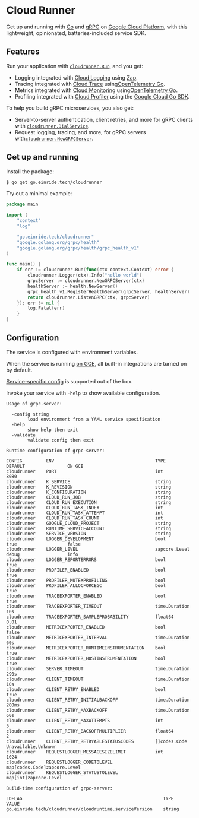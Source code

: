 Cloud Runner
============

Get up and running with [Go](https://golang.org/) and [gRPC](https://grpc.io) on [Google Cloud Platform](https://cloud.google.com/), with this lightweight, opinionated, batteries-included service SDK.

Features
--------

Run your application with [`cloudrunner.Run`](./run.go), and you get:

-	Logging integrated with [Cloud Logging](https://cloud.google.com/logging) using [Zap](https://go.uber.org/zap).
-	Tracing integrated with [Cloud Trace](https://cloud.google.com/trace) using[OpenTelemetry Go](https://go.opentelemetry.io/otel).
-	Metrics integrated with [Cloud Monitoring](https://cloud.google.com/monitoring) using[OpenTelemetry Go](https://go.opentelemetry.io/otel).
-	Profiling integrated with [Cloud Profiler](https://cloud.google.com/profiler) using the [Google Cloud Go SDK](https://cloud.google.com/go).

To help you build gRPC microservices, you also get:

-	Server-to-server authentication, client retries, and more for gRPC clients with [`cloudrunner.DialService`](./dialservice.go).
-	Request logging, tracing, and more, for gRPC servers with[`cloudrunner.NewGRPCServer`](./grpcserver.go).

Get up and running
------------------

Install the package:

```bash
$ go get go.einride.tech/cloudrunner
```

Try out a minimal example:

```go
package main

import (
	"context"
	"log"

	"go.einride.tech/cloudrunner"
	"google.golang.org/grpc/health"
	"google.golang.org/grpc/health/grpc_health_v1"
)

func main() {
	if err := cloudrunner.Run(func(ctx context.Context) error {
		cloudrunner.Logger(ctx).Info("hello world")
		grpcServer := cloudrunner.NewGRPCServer(ctx)
		healthServer := health.NewServer()
		grpc_health_v1.RegisterHealthServer(grpcServer, healthServer)
		return cloudrunner.ListenGRPC(ctx, grpcServer)
	}); err != nil {
		log.Fatal(err)
	}
}
```

Configuration
-------------

The service is configured with environment variables.

When the service is running [on GCE](https://pkg.go.dev/cloud.google.com/go/compute/metadata#OnGCE), all built-in integrations are turned on by default.

[Service-specific config](./options.go) is supported out of the box.

Invoke your service with `-help` to show available configuration.

<!-- BEGIN usage -->

```
Usage of grpc-server:

  -config string
    	load environment from a YAML service specification
  -help
    	show help then exit
  -validate
    	validate config then exit

Runtime configuration of grpc-server:

CONFIG         ENV                                      TYPE                            DEFAULT                ON GCE
cloudrunner    PORT                                     int                             8080                   
cloudrunner    K_SERVICE                                string                                                 
cloudrunner    K_REVISION                               string                                                 
cloudrunner    K_CONFIGURATION                          string                                                 
cloudrunner    CLOUD_RUN_JOB                            string                                                 
cloudrunner    CLOUD_RUN_EXECUTION                      string                                                 
cloudrunner    CLOUD_RUN_TASK_INDEX                     int                                                    
cloudrunner    CLOUD_RUN_TASK_ATTEMPT                   int                                                    
cloudrunner    CLOUD_RUN_TASK_COUNT                     int                                                    
cloudrunner    GOOGLE_CLOUD_PROJECT                     string                                                 
cloudrunner    RUNTIME_SERVICEACCOUNT                   string                                                 
cloudrunner    SERVICE_VERSION                          string                                                 
cloudrunner    LOGGER_DEVELOPMENT                       bool                            true                   false
cloudrunner    LOGGER_LEVEL                             zapcore.Level                   debug                  info
cloudrunner    LOGGER_REPORTERRORS                      bool                                                   true
cloudrunner    PROFILER_ENABLED                         bool                                                   true
cloudrunner    PROFILER_MUTEXPROFILING                  bool                                                   
cloudrunner    PROFILER_ALLOCFORCEGC                    bool                            true                   
cloudrunner    TRACEEXPORTER_ENABLED                    bool                                                   true
cloudrunner    TRACEEXPORTER_TIMEOUT                    time.Duration                   10s                    
cloudrunner    TRACEEXPORTER_SAMPLEPROBABILITY          float64                         0.01                   
cloudrunner    METRICEXPORTER_ENABLED                   bool                                                   false
cloudrunner    METRICEXPORTER_INTERVAL                  time.Duration                   60s                    
cloudrunner    METRICEXPORTER_RUNTIMEINSTRUMENTATION    bool                                                   true
cloudrunner    METRICEXPORTER_HOSTINSTRUMENTATION       bool                                                   true
cloudrunner    SERVER_TIMEOUT                           time.Duration                   290s                   
cloudrunner    CLIENT_TIMEOUT                           time.Duration                   10s                    
cloudrunner    CLIENT_RETRY_ENABLED                     bool                            true                   
cloudrunner    CLIENT_RETRY_INITIALBACKOFF              time.Duration                   200ms                  
cloudrunner    CLIENT_RETRY_MAXBACKOFF                  time.Duration                   60s                    
cloudrunner    CLIENT_RETRY_MAXATTEMPTS                 int                             5                      
cloudrunner    CLIENT_RETRY_BACKOFFMULTIPLIER           float64                         2                      
cloudrunner    CLIENT_RETRY_RETRYABLESTATUSCODES        []codes.Code                    Unavailable,Unknown    
cloudrunner    REQUESTLOGGER_MESSAGESIZELIMIT           int                                                    1024
cloudrunner    REQUESTLOGGER_CODETOLEVEL                map[codes.Code]zapcore.Level                           
cloudrunner    REQUESTLOGGER_STATUSTOLEVEL              map[int]zapcore.Level                                  

Build-time configuration of grpc-server:

LDFLAG                                                     TYPE      VALUE
go.einride.tech/cloudrunner/cloudruntime.serviceVersion    string
```

<!-- END usage -->
